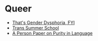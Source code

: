 # Queer

- [That's Gender Dysphoria, FYI](https://genderdysphoria.fyi/)
- [Trans Summer School](https://www.scarleteen.com/article/gender/welcome_to_trans_summer_school)
- [A Person Paper on Purity in Language](https://www.cs.virginia.edu/~evans/cs655/readings/purity.html)

